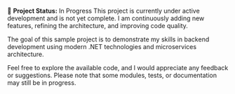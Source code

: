 🚧 **Project Status:** In Progress
This project is currently under active development and is not yet complete.
I am continuously adding new features, refining the architecture, and improving code quality.

The goal of this sample project is to demonstrate my skills in backend development using modern .NET technologies and microservices architecture.

Feel free to explore the available code, and I would appreciate any feedback or suggestions.
Please note that some modules, tests, or documentation may still be in progress.